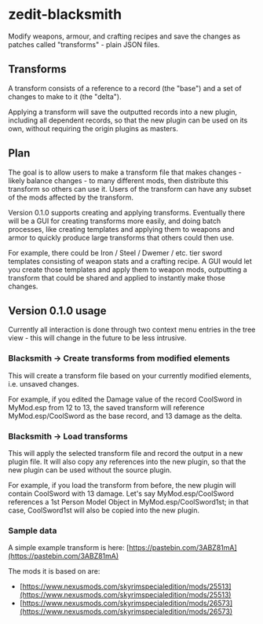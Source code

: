 # zedit-blacksmith
Modify weapons, armour, and crafting recipes and save the changes as patches called "transforms" - plain JSON files.

## Transforms
A transform consists of a reference to a record (the "base") and a set of changes to make to it (the "delta").

Applying a transform will save the outputted records into a new plugin, including all dependent records, so that the new plugin can be used on its own, without requiring the origin plugins as masters.

## Plan
The goal is to allow users to make a transform file that makes changes - likely balance changes - to many different mods, then distribute this transform so others can use it.  Users of the transform can have any subset of the mods affected by the transform.

Version 0.1.0 supports creating and applying transforms.  Eventually there will be a GUI for creating transforms more easily, and doing batch processes, like creating templates and applying them to weapons and armor to quickly produce large transforms that others could then use.

For example, there could be Iron / Steel / Dwemer / etc. tier sword templates consisting of weapon stats and a crafting recipe.  A GUI would let you create those templates and apply them to weapon mods, outputting a transform that could be shared and applied to instantly make those changes.

## Version 0.1.0 usage
Currently all interaction is done through two context menu entries in the tree view - this will change in the future to be less intrusive.

### Blacksmith -> Create transforms from modified elements
This will create a transform file based on your currently modified elements, i.e. unsaved changes.

For example, if you edited the Damage value of the record CoolSword in MyMod.esp from 12 to 13, the saved transform will reference MyMod.esp/CoolSword as the base record, and 13 damage as the delta.

### Blacksmith -> Load transforms
This will apply the selected transform file and record the output in a new plugin file.  It will also copy any references into the new plugin, so that the new plugin can be used without the source plugin.

For example, if you load the transform from before, the new plugin will contain CoolSword with 13 damage.  Let's say MyMod.esp/CoolSword references a 1st Person Model Object in MyMod.esp/CoolSword1st; in that case, CoolSword1st will also be copied into the new plugin.

### Sample data
A simple example transform is here: [https://pastebin.com/3ABZ81mA](https://pastebin.com/3ABZ81mA)

The mods it is based on are:
- [https://www.nexusmods.com/skyrimspecialedition/mods/25513](https://www.nexusmods.com/skyrimspecialedition/mods/25513)
 - [https://www.nexusmods.com/skyrimspecialedition/mods/26573](https://www.nexusmods.com/skyrimspecialedition/mods/26573)
